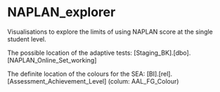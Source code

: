 # NAPLAN_explorer
Visualisations to explore the limits of using NAPLAN score at the single student level.

The possible location of the adaptive tests: [Staging_BK].[dbo].[NAPLAN_Online_Set_working]

The definite location of the colours for the SEA: [BI].[rel].[Assessment_Achievement_Level] (colum: AAL_FG_Colour)
